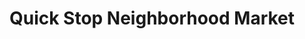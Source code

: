 ---
title: "Quick Stop Neighborhood Market"
url: /kennesaw/quick-stop-neighborhood-market/
shop: Lebensmittel
---